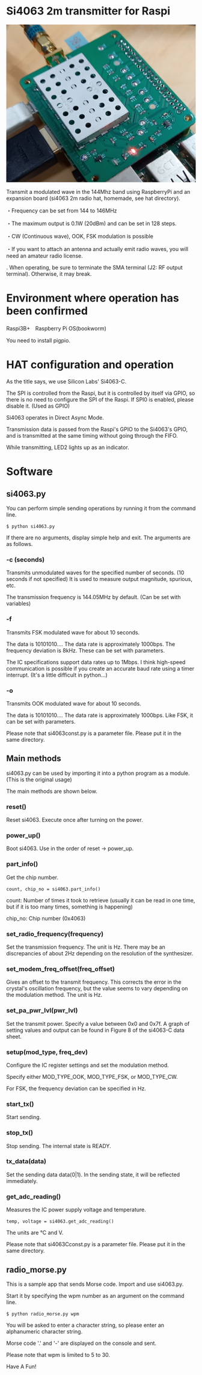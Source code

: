 # Si4063 2m transmitter for Raspi

![Si4063_hat](image/si4063hat_2.png "si4063_hat")

Transmit a modulated wave in the 144Mhz band using RaspberryPi and an expansion board (si4063 2m radio hat, homemade, see hat directory).

・Frequency can be set from 144 to 146MHz

・The maximum output is 0.1W (20dBm) and can be set in 128 steps.

・CW (Continuous wave), OOK, FSK modulation is possible

・If you want to attach an antenna and actually emit radio waves, you will need an amateur radio license.

. When operating, be sure to terminate the SMA terminal (J2: RF output terminal). Otherwise, it may break.

# Environment where operation has been confirmed
Raspi3B+　Raspberry Pi OS(bookworm)

You need to install pigpio.

# HAT configuration and operation
As the title says, we use Silicon Labs' Si4063-C.

The SPI is controlled from the Raspi, but it is controlled by itself via GPIO, so there is no need to configure the SPI of the Raspi.
If SPI0 is enabled, please disable it. (Used as GPIO)

Si4063 operates in Direct Async Mode.

Transmission data is passed from the Raspi's GPIO to the Si4063's GPIO, and is transmitted at the same timing without going through the FIFO.

While transmitting, LED2 lights up as an indicator.

# Software
## si4063.py

You can perform simple sending operations by running it from the command line.

````
$ python si4063.py
````

If there are no arguments, display simple help and exit.
The arguments are as follows.

### -c (seconds)
Transmits unmodulated waves for the specified number of seconds. (10 seconds if not specified)
It is used to measure output magnitude, spurious, etc.

The transmission frequency is 144.05MHz by default. (Can be set with variables)

### -f
Transmits FSK modulated wave for about 10 seconds.

The data is 10101010....
The data rate is approximately 1000bps.
The frequency deviation is 8kHz.
These can be set with parameters.

The IC specifications support data rates up to 1Mbps.
I think high-speed communication is possible if you create an accurate baud rate using a timer interrupt. (It's a little difficult in python...)

### -o
Transmits OOK modulated wave for about 10 seconds.

The data is 10101010....
The data rate is approximately 1000bps.
Like FSK, it can be set with parameters.

Please note that si4063const.py is a parameter file. Please put it in the same directory.

## Main methods
si4063.py can be used by importing it into a python program as a module. (This is the original usage)

The main methods are shown below.

### reset()
Reset si4063.
Execute once after turning on the power.

### power_up()
Boot si4063. Use in the order of reset → power_up.

### part_info()
Get the chip number.
````
count, chip_no = si4063.part_info()
````
count: Number of times it took to retrieve (usually it can be read in one time, but if it is too many times, something is happening)

chip_no: Chip number (0x4063)

### set_radio_frequency(frequency)
Set the transmission frequency. The unit is Hz.
There may be an discrepancies of about 2Hz depending on the resolution of the synthesizer.

### set_modem_freq_offset(freq_offset)
Gives an offset to the transmit frequency.
This corrects the error in the crystal's oscillation frequency, but the value seems to vary depending on the modulation method.
The unit is Hz.

### set_pa_pwr_lvl(pwr_lvl)
Set the transmit power. Specify a value between 0x0 and 0x7f.
A graph of setting values and output can be found in Figure 8 of the si4063-C data sheet.

### setup(mod_type, freq_dev)
Configure the IC register settings and set the modulation method.

Specify either MOD_TYPE_OOK, MOD_TYPE_FSK, or MOD_TYPE_CW.

For FSK, the frequency deviation can be specified in Hz.

### start_tx()
Start sending.

### stop_tx()
Stop sending. The internal state is READY.

### tx_data(data)
Set the sending data data(0|1).
In the sending state, it will be reflected immediately.

### get_adc_reading()
Measures the IC power supply voltage and temperature.

````
temp, voltage = si4063.get_adc_reading()
````

The units are °C and V.

Please note that si4063Cconst.py is a parameter file. Please put it in the same directory.

## radio_morse.py

This is a sample app that sends Morse code.
Import and use si4063.py.

Start it by specifying the wpm number as an argument on the command line.

````
$ python radio_morse.py wpm
````

You will be asked to enter a character string, so please enter an alphanumeric character string.

Morse code '.' and '-' are displayed on the console and sent.

Please note that wpm is limited to 5 to 30.

Have A Fun!
